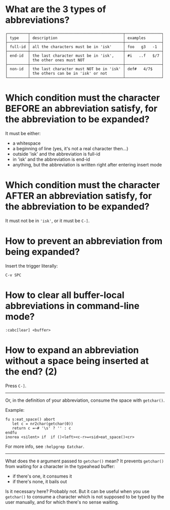 # What are the 3 types of abbreviations?

    ┌─────────┬─────────────────────────────────────────┬────────────────┐
    │ type    │ description                             │ examples       │
    ├─────────┼─────────────────────────────────────────┼────────────────┤
    │ full-id │ all the characters must be in 'isk'     │ foo   g3   -1  │
    ├─────────┼─────────────────────────────────────────┼────────────────┤
    │ end-id  │ the last character must be in 'isk',    │ #i   ..f   $/7 │
    │         │ the other ones must NOT                 │                │
    ├─────────┼─────────────────────────────────────────┼────────────────┤
    │ non-id  │ the last character must NOT be in 'isk' │ def#   4/7$    │
    │         │ the others can be in 'isk' or not       │                │
    └─────────┴─────────────────────────────────────────┴────────────────┘

##
# Which condition must the character BEFORE an abbreviation satisfy, for the abbreviation to be expanded?

It must be either:

   - a whitespace
   - a beginning of line (yes, it's not a real character then...)
   - outside 'isk' and the abbreviation is full-id
   - in 'isk' and the abbreviation is end-id
   - anything, but the abbreviation is written right after entering insert mode

# Which condition must the character AFTER an abbreviation satisfy, for the abbreviation to be expanded?

It must not be in `'isk'`, or it must be `C-]`.

#
# How to prevent an abbreviation from being expanded?

Insert the trigger literally:

    C-v SPC

# How to clear all buffer-local abbreviations in command-line mode?

    :cabc[lear] <buffer>

# How to expand an abbreviation without a space being inserted at the end?  (2)

Press `C-]`.

---

Or, in the definition of your abbreviation, consume the space with `getchar()`.

Example:

    fu s:eat_space() abort
       let c = nr2char(getchar(0))
       return c =~# '\s' ? '' : c
    endfu
    inorea <silent> if  if ()<left><c-r>=<sid>eat_space()<cr>

For more info, see `:helpgrep Eatchar`.

---

What does the `0` argument passed to `getchar()` mean?
It prevents `getchar()` from waiting for a character in the typeahead buffer:

   - if there's one, it consumes it
   - if there's none, it bails out

Is it necessary here?
Probably not.
But it can  be useful when you  use `getchar()` to consume a  character which is
not supposed to  be typed by the  user manually, and for which  there's no sense
waiting.

